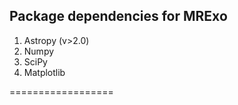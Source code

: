 ﻿
## **Package dependencies for MRExo**

1. Astropy (v>2.0)
2. Numpy 
3. SciPy
4. Matplotlib

==================